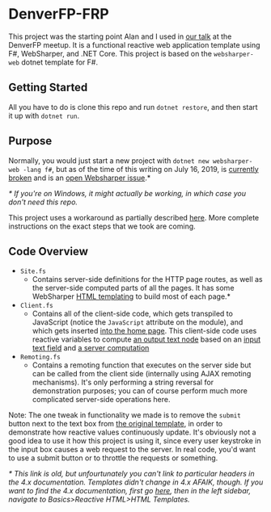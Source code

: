 # DenverFP-FRP
This project was the starting point Alan and I used in [our talk](https://www.meetup.com/denverfp/events/263198218/?comment_table_id=263045508&comment_table_name=reply) at the DenverFP meetup.
It is a functional reactive web application template using F#, WebSharper, and .NET Core. This project is based on the `websharper-web` dotnet template for F#.

## Getting Started
All you have to do is clone this repo and run `dotnet restore`, and then start it up with `dotnet run`.

## Purpose
Normally, you would just start a new project with `dotnet new websharper-web -lang f#`, but as of the time of this writing on July 16, 2019, is [currently broken](https://fpish.net/topic/Some/0/86609) and is an [open Websharper issue](https://github.com/dotnet-websharper/core/issues/1044).\*

*\* If you're on Windows, it might actually be working, in which case you don't need this repo.*

This project uses a workaround as partially described [here](https://github.com/dotnet-websharper/core/issues/1044#issuecomment-478963571). More complete instructions on the exact steps that we took are coming.

## Code Overview
* `Site.fs`
  * Contains server-side definitions for the HTTP page routes, as well as the server-side computed parts of all the pages. It has some WebSharper [HTML templating](https://developers.websharper.com/docs/v3.x/fs/ui.next-templating3x) to build most of each page.\* 
* `Client.fs`
  * Contains all of the client-side code, which gets transpiled to JavaScript (notice the `JavaScript` attribute on the module), and which gets inserted [into the home page](https://github.com/jwosty/DenverFP-FRP/blob/master/Site.fs#L43). This client-side code uses reactive variables to compute [an output text node](https://github.com/jwosty/DenverFP-FRP/blob/master/Client.fs#L20) based on an [input text field](https://github.com/jwosty/DenverFP-FRP/blob/master/Client.fs#L12) and [a server computation](https://github.com/jwosty/DenverFP-FRP/blob/master/Remoting.fs#L11)
* `Remoting.fs`
  * Contains a remoting function that executes on the server side but can be called from the client side (internally using AJAX remoting mechanisms). It's only performing a string reversal for demonstration purposes; you can of course perform much more complicated server-side operations here.

Note: The one tweak in functionality we made is to remove the `submit` button next to the text box from [the original template](https://github.com/dotnet-websharper/templates/blob/0baf2861df31658d7aa087273031ba200a2e655a/FSharp/ClientServer/Client.fs#L22), in order to demonstrate how reactive values continuously update. It's obviously not a good idea to use it how this project is using it, since every user keystroke in the input box causes a web request to the server. In real code, you'd want to use a submit button or to throttle the requests or something.

*\* This link is old, but unfourtunately you can't link to particular headers in the 4.x documentation. Templates didn't change in 4.x AFAIK, though. If you want to find the 4.x documentation, first go [here](https://developers.websharper.com/docs/v4.x/fs), then in the left sidebar, navigate to Basics>Reactive&nbsp;HTML>HTML&nbsp;Templates.*
